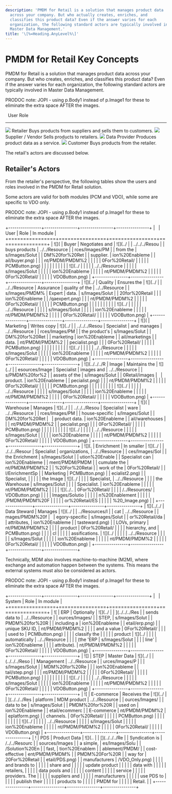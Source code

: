 ```yaml
---
description: 'PMDM for Retail is a solution that manages product data
  across your company. But who actually creates, enriches, and
  classifies this product data? Even if the answer varies for each
  organization, the following standard actors are typically involved in
  Master Data Management.'
title: '\[%=Heading.AnyLevel%\]'
---
```


PMDM for Retail Key Concepts
============================

PMDM for Retail is a solution that manages product data across your
company. But who creates, enriches, and classifies this product data?
Even if the answer varies for each organization, the following standard
actors are typically involved in Master Data Management.

PRODOC note: JOPI - using p.Body1 instead of p.Image1 for these to
eliminate the extra space AFTER the images.

                                                                          User                Role
  ----------------------------------------------------------------------- ------------------- -----------------------------------------------------------
  ![](../../../Resources/Images/PMDM%20for%20Retail/retailer.png)         Retailer            Buys products from suppliers and sells them to customers.
  ![](../../../Resources/Images/PMDM%20for%20Retail/supplierVendor.png)   Supplier / Vendor   Sells products to retailers.
  ![](../../../Resources/Images/PMDM%20for%20Retail/dataProvider.png)     Data Provider       Produces product data as a service.
  ![](../../../Resources/Images/PMDM%20for%20Retail/customer.png)         Customer            Buys products from the retailer.

The retail\'s actors are discussed below.

Retailer\'s Actors
------------------

From the retailer\'s perspective, the following tables show the users
and roles involved in the PMDM for Retail solution.

Some actors are valid for both modules (PCM and VDO), while some are
specific to VDO only.

PRODOC note: JOPI - using p.Body1 instead of p.Image1 for these to
eliminate the extra space AFTER the images.

+----------------+----------------+----------------+----------------+
|                | User           | Role           | In module      |
+================+================+================+================+
| ![](           | Buyer          | Negotiates and | ![](../        |
| ../../../Resou |                | buys products  | ../../Resource |
| rces/Images/PM |                | from the       | s/Images/Solut |
| DM%20for%20Ret |                | supplier.      | ion%20Enableme |
| ail/buyer.png) |                |                | nt/PMDM/PMDM%2 |
|                |                |                | 0For%20Retail/ |
|                |                |                | PCMButton.png) |
|                |                |                |                |
|                |                |                | ![](../        |
|                |                |                | ../../Resource |
|                |                |                | s/Images/Solut |
|                |                |                | ion%20Enableme |
|                |                |                | nt/PMDM/PMDM%2 |
|                |                |                | 0For%20Retail/ |
|                |                |                | VDOButton.png) |
+----------------+----------------+----------------+----------------+
| ![](../        | Quality        | Ensures the    | ![](../        |
| ../../Resource | Assurance      | quality of the | ../../Resource |
| s/Images/PMDM% | Expert         | data.          | s/Images/Solut |
| 20for%20Retail |                |                | ion%20Enableme |
| /qaexpert.png) |                |                | nt/PMDM/PMDM%2 |
|                |                |                | 0For%20Retail/ |
|                |                |                | PCMButton.png) |
|                |                |                |                |
|                |                |                | ![](../        |
|                |                |                | ../../Resource |
|                |                |                | s/Images/Solut |
|                |                |                | ion%20Enableme |
|                |                |                | nt/PMDM/PMDM%2 |
|                |                |                | 0For%20Retail/ |
|                |                |                | VDOButton.png) |
+----------------+----------------+----------------+----------------+
| ![](           | Marketing      | Writes copy    | ![](../        |
| ../../../Resou | Specialist     | and manages    | ../../Resource |
| rces/Images/PM |                | the product\'s | s/Images/Solut |
| DM%20for%20Ret |                | marketing      | ion%20Enableme |
| ail/marketings |                | data.          | nt/PMDM/PMDM%2 |
| pecialist.png) |                |                | 0For%20Retail/ |
|                |                |                | PCMButton.png) |
|                |                |                |                |
|                |                |                | ![](../        |
|                |                |                | ../../Resource |
|                |                |                | s/Images/Solut |
|                |                |                | ion%20Enableme |
|                |                |                | nt/PMDM/PMDM%2 |
|                |                |                | 0For%20Retail/ |
|                |                |                | VDOButton.png) |
+----------------+----------------+----------------+----------------+
| ![](../../../R | Image          | Maintains the  | ![](../        |
| esources/Image | Specialist     | images and     | ../../Resource |
| s/PMDM%20for%2 |                | assets of the  | s/Images/Solut |
| 0Retail/images |                | product.       | ion%20Enableme |
| pecialist.png) |                |                | nt/PMDM/PMDM%2 |
|                |                |                | 0For%20Retail/ |
|                |                |                | PCMButton.png) |
|                |                |                |                |
|                |                |                | ![](../        |
|                |                |                | ../../Resource |
|                |                |                | s/Images/Solut |
|                |                |                | ion%20Enableme |
|                |                |                | nt/PMDM/PMDM%2 |
|                |                |                | 0For%20Retail/ |
|                |                |                | VDOButton.png) |
+----------------+----------------+----------------+----------------+
| ![](           | Warehouse      | Manages        | ![](../        |
| ../../../Resou | Specialist     | ware           | ../../Resource |
| rces/Images/PM |                | house-specific | s/Images/Solut |
| DM%20for%20Ret |                | product data.  | ion%20Enableme |
| ail/warehouses |                |                | nt/PMDM/PMDM%2 |
| pecialist.png) |                |                | 0For%20Retail/ |
|                |                |                | PCMButton.png) |
|                |                |                |                |
|                |                |                | ![](../        |
|                |                |                | ../../Resource |
|                |                |                | s/Images/Solut |
|                |                |                | ion%20Enableme |
|                |                |                | nt/PMDM/PMDM%2 |
|                |                |                | 0For%20Retail/ |
|                |                |                | VDOButton.png) |
+----------------+----------------+----------------+----------------+
| ![](.          | Enrichment     | In smaller     | ![](../        |
| ./../../Resour | Specialist     | organizations, | ../../Resource |
| ces/Images/Sol |                | the Enrichment | s/Images/Solut |
| ution%20Enable |                | Specialist can | ion%20Enableme |
| ment/PMDM/PMDM |                | cumulate the   | nt/PMDM/PMDM%2 |
| %20For%20Retai |                | work of the    | 0For%20Retail/ |
| l/EnrichmentSp |                | Marketing      | PCMButton.png) |
| ecialist2.png) |                | Specialist,    |                |
|                |                | the Image      | ![](../        |
|                |                | Specialist,    | ../../Resource |
|                |                | the Warehouse  | s/Images/Solut |
|                |                | Specialist.    | ion%20Enableme |
|                |                |                | nt/PMDM/PMDM%2 |
|                |                | ![](../..      | 0For%20Retail/ |
|                |                | /../Resources/ | VDOButton.png) |
|                |                | Images/Solutio |                |
|                |                | n%20Enablement |                |
|                |                | /PMDM/PMDM%20F |                |
|                |                | or%20Retail/ES |                |
|                |                | %20_Image.png) |                |
+----------------+----------------+----------------+----------------+
| ![](../../     | Data Steward   | Manages        | ![](../        |
| ../Resources/I |                | cat            | ../../Resource |
| mages/PMDM%20f |                | egory-specific | s/Images/Solut |
| or%20Retail/da |                | attributes,    | ion%20Enableme |
| tasteward.png) |                | LOVs, primary  | nt/PMDM/PMDM%2 |
|                |                | product        | 0For%20Retail/ |
|                |                | hierarchy, and | PCMButton.png) |
|                |                | cl             |                |
|                |                | assifications. | ![](../        |
|                |                |                | ../../Resource |
|                |                |                | s/Images/Solut |
|                |                |                | ion%20Enableme |
|                |                |                | nt/PMDM/PMDM%2 |
|                |                |                | 0For%20Retail/ |
|                |                |                | VDOButton.png) |
+----------------+----------------+----------------+----------------+

Technically, MDM also involves machine-to-machine (M2M), where exchange
and automation happen between the systems. This means the external
systems must also be considered as actors.

PRODOC note: JOPI - using p.Body1 instead of p.Image1 for these to
eliminate the extra space AFTER the images.

+----------------+----------------+----------------+----------------+
|                | System         | Role           | In module      |
+================+================+================+================+
| ![             | ERP            | Optionally     | ![](../        |
| ](../../../Res |                | sends data to  | ../../Resource |
| ources/Images/ |                | STEP,          | s/Images/Solut |
| PMDM%20for%20R |                | including a    | ion%20Enableme |
| etail/erp.png) |                | unique SKU ID, | nt/PMDM/PMDM%2 |
|                |                | and a value    | 0For%20Retail/ |
|                |                | used to        | PCMButton.png) |
|                |                | classify the   |                |
|                |                | product        | ![](../        |
|                |                | automatically  | ../../Resource |
|                |                | (the \'ERP     | s/Images/Solut |
|                |                | line\'         | ion%20Enableme |
|                |                | attribute).    | nt/PMDM/PMDM%2 |
|                |                |                | 0For%20Retail/ |
|                |                |                | VDOButton.png) |
+----------------+----------------+----------------+----------------+
| ![]            | STEP           | Master Data    | ![](../        |
| (../../../Reso |                | Management     | ../../Resource |
| urces/Images/P |                |                | s/Images/Solut |
| MDM%20for%20Re |                |                | ion%20Enableme |
| tail/step.png) |                |                | nt/PMDM/PMDM%2 |
|                |                |                | 0For%20Retail/ |
|                |                |                | PCMButton.png) |
|                |                |                |                |
|                |                |                | ![](../        |
|                |                |                | ../../Resource |
|                |                |                | s/Images/Solut |
|                |                |                | ion%20Enableme |
|                |                |                | nt/PMDM/PMDM%2 |
|                |                |                | 0For%20Retail/ |
|                |                |                | VDOButton.png) |
+----------------+----------------+----------------+----------------+
| ![             | E-commerce     | Receives the   | ![](../        |
| ](../../../Res | platform       | MDM product    | ../../Resource |
| ources/Images/ |                | data to be     | s/Images/Solut |
| PMDM%20for%20R |                | used on        | ion%20Enableme |
| etail/ecommerc |                | E-commerce     | nt/PMDM/PMDM%2 |
| eplatform.png) |                | channels.      | 0For%20Retail/ |
|                |                |                | PCMButton.png) |
|                |                |                |                |
|                |                |                | ![](../        |
|                |                |                | ../../Resource |
|                |                |                | s/Images/Solut |
|                |                |                | ion%20Enableme |
|                |                |                | nt/PMDM/PMDM%2 |
|                |                |                | 0For%20Retail/ |
|                |                |                | VDOButton.png) |
+----------------+----------------+----------------+----------------+
| !              | PDS            | Product Data   | ![](..         |
| [](../../../Re |                | Syndication is | /../../Resourc |
| sources/Images |                | a simple,      | es/Images/Solu |
| /Solution%20En |                | fast,          | tion%20Enablem |
| ablement/PMDM/ |                | cost-effective | ent/PMDM/PMDM% |
| PMDM%20For%20R |                | way for        | 20For%20Retail |
| etail/PDS.png) |                | manufacturers  | /VDO_Only.png) |
|                |                | and brands to  |                |
|                |                | share and      |                |
|                |                | update product |                |
|                |                | data with      |                |
|                |                | retailers,     |                |
|                |                | data pools and |                |
|                |                | content        |                |
|                |                | service        |                |
|                |                | providers. The |                |
|                |                | suppliers and  |                |
|                |                | manufacturers  |                |
|                |                | use PDS to     |                |
|                |                | publish their  |                |
|                |                | products to    |                |
|                |                | PMDM for       |                |
|                |                | Retail.        |                |
+----------------+----------------+----------------+----------------+
